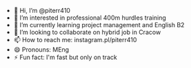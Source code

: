 - 👋 Hi, I’m @piterr410
- 👀 I’m interested in professional 400m hurdles training
- 🌱 I’m currently learning project management and English B2
- 💞️ I’m looking to collaborate on hybrid job in Cracow
- 📫 How to reach me: instagram.pl/piterr410
- 😄 Pronouns: MEng
- ⚡ Fun fact: I'm fast but only on track

<!---
piterr410/piterr410 is a ✨ special ✨ repository because its `README.md` (this file) appears on your GitHub profile.
You can click the Preview link to take a look at your changes.
--->
